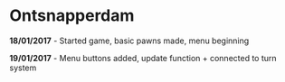 # Ontsnapperdam

**18/01/2017** - Started game, basic pawns made, menu beginning

**19/01/2017** - Menu buttons added, update function + connected to turn system